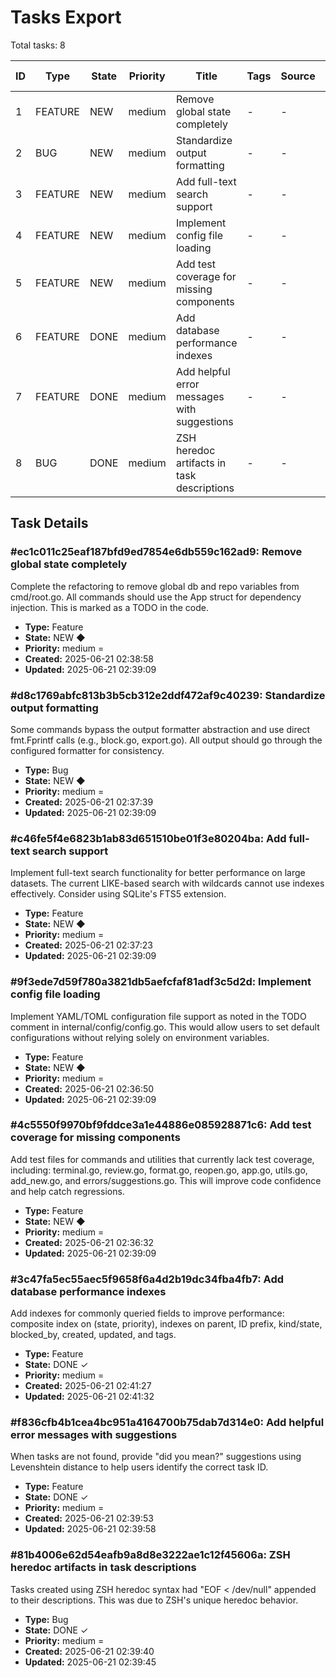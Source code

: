 # Tasks Export

Total tasks: 8

| ID | Type | State | Priority | Title | Tags | Source | Parent | Blocked By |
|---|---|---|---|---|---|---|---|---|
| 1 | FEATURE | NEW | medium | Remove global state completely | - | - | - | - |
| 2 | BUG | NEW | medium | Standardize output formatting | - | - | - | - |
| 3 | FEATURE | NEW | medium | Add full-text search support | - | - | - | - |
| 4 | FEATURE | NEW | medium | Implement config file loading | - | - | - | - |
| 5 | FEATURE | NEW | medium | Add test coverage for missing components | - | - | - | - |
| 6 | FEATURE | DONE | medium | Add database performance indexes | - | - | - | - |
| 7 | FEATURE | DONE | medium | Add helpful error messages with suggestions | - | - | - | - |
| 8 | BUG | DONE | medium | ZSH heredoc artifacts in task descriptions | - | - | - | - |

## Task Details

### #ec1c011c25eaf187bfd9ed7854e6db559c162ad9: Remove global state completely

Complete the refactoring to remove global db and repo variables from
cmd/root.go. All commands should use the App struct for dependency
injection. This is marked as a TODO in the code.

- **Type:** Feature
- **State:** NEW ◆
- **Priority:** medium =
- **Created:** 2025-06-21 02:38:58
- **Updated:** 2025-06-21 02:39:09

### #d8c1769abfc813b3b5cb312e2ddf472af9c40239: Standardize output formatting

Some commands bypass the output formatter abstraction and use direct
fmt.Fprintf calls (e.g., block.go, export.go). All output should go
through the configured formatter for consistency.

- **Type:** Bug
- **State:** NEW ◆
- **Priority:** medium =
- **Created:** 2025-06-21 02:37:39
- **Updated:** 2025-06-21 02:39:09

### #c46fe5f4e6823b1ab83d651510be01f3e80204ba: Add full-text search support

Implement full-text search functionality for better performance on large
datasets. The current LIKE-based search with wildcards cannot use indexes
effectively. Consider using SQLite's FTS5 extension.

- **Type:** Feature
- **State:** NEW ◆
- **Priority:** medium =
- **Created:** 2025-06-21 02:37:23
- **Updated:** 2025-06-21 02:39:09

### #9f3ede7d59f780a3821db5aefcfaf81adf3c5d2d: Implement config file loading

Implement YAML/TOML configuration file support as noted in the TODO comment
in internal/config/config.go. This would allow users to set default
configurations without relying solely on environment variables.

- **Type:** Feature
- **State:** NEW ◆
- **Priority:** medium =
- **Created:** 2025-06-21 02:36:50
- **Updated:** 2025-06-21 02:39:09

### #4c5550f9970bf9fddce3a1e44886e085928871c6: Add test coverage for missing components

Add test files for commands and utilities that currently lack test coverage,
including: terminal.go, review.go, format.go, reopen.go, app.go, utils.go,
add_new.go, and errors/suggestions.go. This will improve code confidence
and help catch regressions.

- **Type:** Feature
- **State:** NEW ◆
- **Priority:** medium =
- **Created:** 2025-06-21 02:36:32
- **Updated:** 2025-06-21 02:39:09

### #3c47fa5ec55aec5f9658f6a4d2b19dc34fba4fb7: Add database performance indexes

Add indexes for commonly queried fields to improve performance:
composite index on (state, priority), indexes on parent, ID prefix,
kind/state, blocked_by, created, updated, and tags.

- **Type:** Feature
- **State:** DONE ✓
- **Priority:** medium =
- **Created:** 2025-06-21 02:41:27
- **Updated:** 2025-06-21 02:41:32

### #f836cfb4b1cea4bc951a4164700b75dab7d314e0: Add helpful error messages with suggestions

When tasks are not found, provide "did you mean?" suggestions using
Levenshtein distance to help users identify the correct task ID.

- **Type:** Feature
- **State:** DONE ✓
- **Priority:** medium =
- **Created:** 2025-06-21 02:39:53
- **Updated:** 2025-06-21 02:39:58

### #81b4006e62d54eafb9a8d8e3222ae1c12f45606a: ZSH heredoc artifacts in task descriptions

Tasks created using ZSH heredoc syntax had "EOF < /dev/null" appended
to their descriptions. This was due to ZSH's unique heredoc behavior.

- **Type:** Bug
- **State:** DONE ✓
- **Priority:** medium =
- **Created:** 2025-06-21 02:39:40
- **Updated:** 2025-06-21 02:39:45

